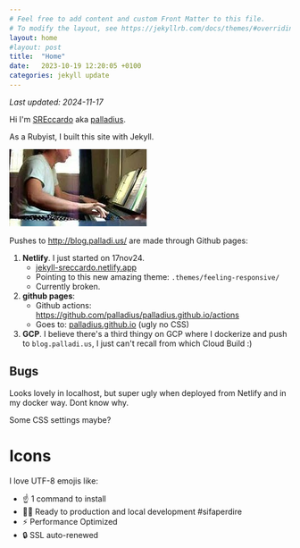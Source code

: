 ```yaml
---
# Feel free to add content and custom Front Matter to this file.
# To modify the layout, see https://jekyllrb.com/docs/themes/#overriding-theme-defaults
layout: home
#layout: post
title:  "Home"
date:   2023-10-19 12:20:05 +0100
categories: jekyll update
---
```


*Last updated: 2024-11-17*

Hi I'm [SREccardo](https://x.com/sreccardo) aka [palladius](https://x.com/palladius).

As a Rubyist, I built this site with Jekyll.

![Foto di Alessandro da piccolino](/assets/immagini/riccardume/hqdefault2.jpeg)

Pushes to http://blog.palladi.us/ are made through Github pages:

1. **Netlify**. I just started on 17nov24.
    * [jekyll-sreccardo.netlify.app](https://jekyll-sreccardo.netlify.app/)
    * Pointing to this new amazing theme: `.themes/feeling-responsive/`
    * Currently broken.
2. **github pages**:
    * Github actions: https://github.com/palladius/palladius.github.io/actions
    * Goes to: [palladius.github.io](https://palladius.github.io/) (ugly no CSS)
3. **GCP**. I believe there's a third thingy on GCP where I dockerize and push to `blog.palladi.us`, I just can't recall from which Cloud Build :)

## Bugs

Looks lovely in localhost, but super ugly when deployed from Netlify and in my docker way. Dont know why.

Some CSS settings maybe?

# Icons

I love UTF-8 emojis like:

* ☝️  1 command to install
* 👨‍💻 Ready to production and local development #sifaperdire
* ⚡  Performance Optimized
* 🔒 SSL auto-renewed


